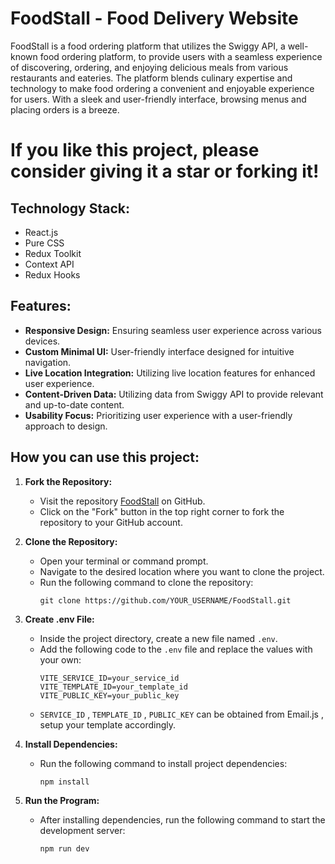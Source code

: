 # FoodStall - Food Delivery Website

FoodStall is a food ordering platform that utilizes the Swiggy API, a well-known food ordering platform, to provide users with a seamless experience of discovering, ordering, and enjoying delicious meals from various restaurants and eateries. The platform blends culinary expertise and technology to make food ordering a convenient and enjoyable experience for users. With a sleek and user-friendly interface, browsing menus and placing orders is a breeze.

# If you like this project, please consider giving it a star or forking it!

## Technology Stack:

- React.js
- Pure CSS
- Redux Toolkit
- Context API
- Redux Hooks

## Features:

- **Responsive Design:** Ensuring seamless user experience across various devices.
- **Custom Minimal UI:** User-friendly interface designed for intuitive navigation.
- **Live Location Integration:** Utilizing live location features for enhanced user experience.
- **Content-Driven Data:** Utilizing data from Swiggy API to provide relevant and up-to-date content.
- **Usability Focus:** Prioritizing user experience with a user-friendly approach to design.

## How you can use this project:

1. **Fork the Repository:**

   - Visit the repository [FoodStall](https://github.com/Hritul2/FoodStall) on GitHub.
   - Click on the "Fork" button in the top right corner to fork the repository to your GitHub account.

2. **Clone the Repository:**

   - Open your terminal or command prompt.
   - Navigate to the desired location where you want to clone the project.
   - Run the following command to clone the repository:
     ```
     git clone https://github.com/YOUR_USERNAME/FoodStall.git
     ```

3. **Create .env File:**

   - Inside the project directory, create a new file named `.env`.
   - Add the following code to the `.env` file and replace the values with your own:
     ```
     VITE_SERVICE_ID=your_service_id
     VITE_TEMPLATE_ID=your_template_id
     VITE_PUBLIC_KEY=your_public_key
     ```
   - `SERVICE_ID` , `TEMPLATE_ID` , `PUBLIC_KEY` can be obtained from Email.js , setup your template accordingly.

4. **Install Dependencies:**

   - Run the following command to install project dependencies:
     ```
     npm install
     ```

5. **Run the Program:**
   - After installing dependencies, run the following command to start the development server:
     ```
     npm run dev
     ```
